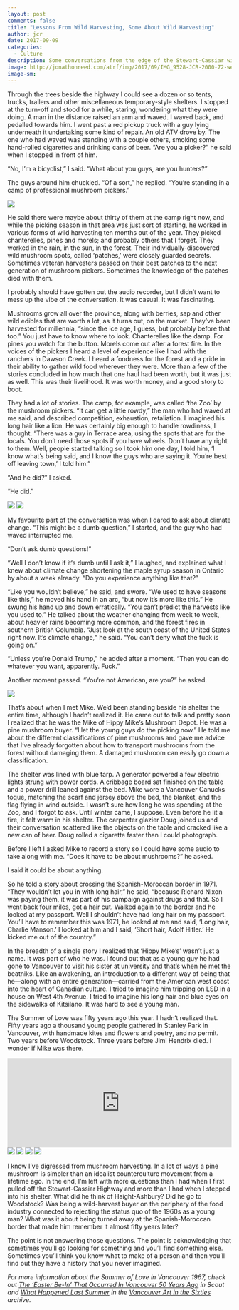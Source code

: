 ```yaml
---
layout: post
comments: false
title: "Lessons From Wild Harvesting, Some About Wild Harvesting"
author: jcr
date: 2017-09-09
categories:
  - Culture
description: Some conversations from the edge of the Stewart-Cassiar wilderness.
image: http://jonathonreed.com/atrf/img/2017/09/IMG_9528-JCR-2000-72-web.jpg
image-sm:
---
```


Through the trees beside the highway I could see a dozen or so tents, trucks, trailers and other miscellaneous temporary-style shelters. I stopped at the turn-off and stood for a while, staring, wondering what they were doing. A man in the distance raised an arm and waved. I waved back, and pedalled towards him. I went past a red pickup truck with a guy lying underneath it undertaking some kind of repair. An old ATV drove by. The one who had waved was standing with a couple others, smoking some hand-rolled cigarettes and drinking cans of beer. “Are you a picker?” he said when I stopped in front of him.

“No, I’m a bicyclist,” I said. “What about you guys, are you hunters?”

The guys around him chuckled. “Of a sort,” he replied. “You’re standing in a camp of professional mushroom pickers.”

<img src="http://jonathonreed.com/atrf/img/2017/09/IMG_9526-JCR-2000-72-web.jpg">

He said there were maybe about thirty of them at the camp right now, and while the picking season in that area was just sort of starting, he worked in various forms of wild harvesting ten months out of the year. They picked chanterelles, pines and morels; and probably others that I forget. They worked in the rain, in the sun, in the forest. Their individually-discovered wild mushroom spots, called ‘patches,’ were closely guarded secrets. Sometimes veteran harvesters passed on their best patches to the next generation of mushroom pickers. Sometimes the knowledge of the patches died with them.

I probably should have gotten out the audio recorder, but I didn’t want to mess up the vibe of the conversation. It was casual. It was fascinating.

Mushrooms grow all over the province, along with berries, sap and other wild edibles that are worth a lot, as it turns out, on the market. They’ve been harvested for millennia, “since the ice age, I guess, but probably before that too.” You just have to know where to look. Chanterelles like the damp. For pines you watch for the button. Morels come out after a forest fire. In the voices of the pickers I heard a level of experience like I had with the ranchers in Dawson Creek. I heard a fondness for the forest and a pride in their ability to gather wild food wherever they were. More than a few of the stories concluded in how much that one haul had been worth, but it was just as well. This was their livelihood. It was worth money, and a good story to boot.

They had a lot of stories. The camp, for example, was called ‘the Zoo’ by the mushroom pickers. “It can get a little rowdy,” the man who had waved at me said, and described competition, exhaustion, retaliation. I imagined his long hair like a lion. He was certainly big enough to handle rowdiness, I thought. “There was a guy in Terrace area, using the spots that are for the locals. You don’t need those spots if you have wheels. Don’t have any right to them. Well, people started talking so I took him one day, I told him, ‘I know what’s being said, and I know the guys who are saying it. You’re best off leaving town,’ I told him.”

“And he did?” I asked.

“He did.”

<img src="http://jonathonreed.com/atrf/img/2017/09/IMG_9499-JCR-2000-72-web.jpg">

<img src="http://jonathonreed.com/atrf/img/2017/09/IMG_9496-JCR-2000-72-web.jpg">

My favourite part of the conversation was when I dared to ask about climate change. “This might be a dumb question,” I started, and the guy who had waved interrupted me.

“Don’t ask dumb questions!”

“Well I don’t know if it‘s dumb until I ask it,” I laughed, and explained what I knew about climate change shortening the maple syrup season in Ontario by about a week already. “Do you experience anything like that?”

“Like you wouldn‘t believe,” he said, and swore. “We used to have seasons like this,” he moved his hand in an arc, “but now it’s more like this.” He swung his hand up and down erratically. “You can’t predict the harvests like you used to.” He talked about the weather changing from week to week, about heavier rains becoming more common, and the forest fires in southern British Columbia. “Just look at the south coast of the United States right now. It’s climate change,“ he said. “You can’t deny what the fuck is going on.”

“Unless you’re Donald Trump,” he added after a moment. “Then you can do whatever you want, apparently. Fuck.”

Another moment passed. “You‘re not American, are you?” he asked.

<img src="http://jonathonreed.com/atrf/img/2017/09/IMG_9507-JCR-2000-72-web.jpg">

That’s about when I met Mike. We’d been standing beside his shelter the entire time, although I hadn’t realized it. He came out to talk and pretty soon I realized that he was the Mike of Hippy Mike’s Mushroom Depot. He was a pine mushroom buyer. “I let the young guys do the picking now.” He told me about the different classifications of pine mushrooms and gave me advice that I’ve already forgotten about how to transport mushrooms from the forest without damaging them. A damaged mushroom can easily go down a classification.

The shelter was lined with blue tarp. A generator powered a few electric lights strung with power cords. A cribbage board sat finished on the table and a power drill leaned against the bed. Mike wore a Vancouver Canucks toque, matching the scarf and jersey above the bed, the blanket, and the flag flying in wind outside. I wasn’t sure how long he was spending at the Zoo, and I forgot to ask. Until winter came, I suppose. Even before he lit a fire, it felt warm in his shelter. The carpenter glazier Doug joined us and their conversation scattered like the objects on the table and cracked like a new can of beer. Doug rolled a cigarette faster than I could photograph.

Before I left I asked Mike to record a story so I could have some audio to take along with me. “Does it have to be about mushrooms?” he asked.

I said it could be about anything.

So he told a story about crossing the Spanish-Moroccan border in 1971. “They wouldn’t let you in with long hair,” he said, “because Richard Nixon was paying them, it was part of his campaign against drugs and that. So I went back four miles, got a hair cut. Walked again to the border and he looked at my passport. Well I shouldn’t have had long hair on my passport. You’ll have to remember this was 1971, he looked at me and said, ‘Long hair, Charlie Manson.’ I looked at him and I said, ‘Short hair, Adolf Hitler.’ He kicked me out of the country.”

In the breadth of a single story I realized that ‘Hippy Mike’s’ wasn’t just a name. It was part of who he was. I found out that as a young guy he had gone to Vancouver to visit his sister at university and that’s when he met the beatniks. Like an awakening, an introduction to a different way of being that he—along with an entire generation—carried from the American west coast into the heart of Canadian culture. I tried to imagine him tripping on LSD in a house on West 4th Avenue. I tried to imagine his long hair and blue eyes on the sidewalks of Kitsilano. It was hard to see a young man.

The Summer of Love was fifty years ago this year. I hadn‘t realized that. Fifty years ago a thousand young people gathered in Stanley Park in Vancouver, with handmade kites and flowers and poetry, and no permit. Two years before Woodstock. Three years before Jimi Hendrix died. I wonder if Mike was there.

<iframe width="100%" height="200" scrolling="no" frameborder="no" src="https://w.soundcloud.com/player/?url=https%3A//api.soundcloud.com/tracks/342583463&amp;color=%23ff5500&amp;auto_play=false&amp;hide_related=false&amp;show_comments=true&amp;show_user=true&amp;show_reposts=false&amp;show_teaser=true&amp;visual=true"></iframe>

<img src="http://jonathonreed.com/atrf/img/2017/09/IMG_9522-JCR-2000-72-web.jpg">

<img src="http://jonathonreed.com/atrf/img/2017/09/IMG_9504-JCR-2000-72-web.jpg">

<img src="http://jonathonreed.com/atrf/img/2017/09/IMG_9509-JCR-2000-72-web.jpg">

<img src="http://jonathonreed.com/atrf/img/2017/09/IMG_9516-JCR-2000-72-web.jpg">

I know I’ve digressed from mushroom harvesting. In a lot of ways a pine mushroom is simpler than an idealist counterculture movement from a lifetime ago. In the end, I’m left with more questions than I had when I first pulled off the Stewart-Cassiar Highway and more than I had when I stepped into his shelter. What did he think of Haight-Ashbury? Did he go to Woodstock? Was being a wild-harvest buyer on the periphery of the food industry connected to rejecting the status quo of the 1960s as a young man? What was it about being turned away at the Spanish-Moroccan border that made him remember it almost fifty years later?

The point is not answering those questions. The point is acknowledging that sometimes you’ll go looking for something and you’ll find something else. Sometimes you’ll think you know what to make of a person and then you’ll find out they have a history that you never imagined.

<i>For more information about the Summer of Love in Vancouver 1967, check out <a href="http://scoutmagazine.ca/2017/03/27/you-should-know-about-the-easter-be-in-that-occurred-in-vancouver-50-years-ago/">The ‘Easter Be-In’ That Occurred In Vancouver 50 Years Ago</a> in Scout and <a href="http://vancouverartinthesixties.com/archive/382">What Happened Last Summer</a> in the <a href="https://o.ello.co/http://vancouverartinthesixties.com/">Vancouver Art in the Sixties</a> archive.</i>